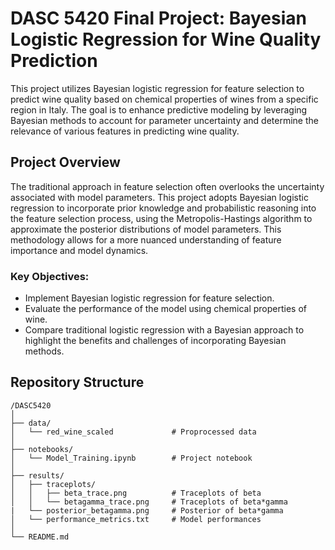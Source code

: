 # DASC 5420 Final Project: Bayesian Logistic Regression for Wine Quality Prediction

This project utilizes Bayesian logistic regression for feature selection to predict wine quality based on chemical properties of wines from a specific region in Italy. The goal is to enhance predictive modeling by leveraging Bayesian methods to account for parameter uncertainty and determine the relevance of various features in predicting wine quality.

## Project Overview

The traditional approach in feature selection often overlooks the uncertainty associated with model parameters. This project adopts Bayesian logistic regression to incorporate prior knowledge and probabilistic reasoning into the feature selection process, using the Metropolis-Hastings algorithm to approximate the posterior distributions of model parameters. This methodology allows for a more nuanced understanding of feature importance and model dynamics.

### Key Objectives:
- Implement Bayesian logistic regression for feature selection.
- Evaluate the performance of the model using chemical properties of wine.
- Compare traditional logistic regression with a Bayesian approach to highlight the benefits and challenges of incorporating Bayesian methods.

## Repository Structure

    /DASC5420
    │
    ├── data/                   
    │   └── red_wine_scaled             # Proprocessed data    
    │
    ├── notebooks/              
    │   └── Model_Training.ipynb        # Project notebook 
    │
    ├── results/                
    │   ├── traceplots/ 
    │   │   ├── beta_trace.png          # Traceplots of beta
    │   │   └── betagamma_trace.png     # Traceplots of beta*gamma
    |   └── posterior_betagamma.png     # Posterior of beta*gamma
    │   └── performance_metrics.txt     # Model performances
    │
    └── README.md 
